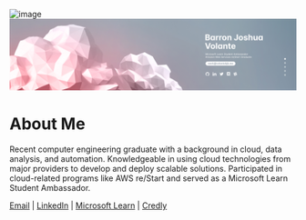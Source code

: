 ![image](https://github.com/volantebjb/volantebjb/assets/58124878/e4cd642e-54c4-4d4b-bbbc-07379bee4cdf)![Banner](https://github.com/volantebjb/volantebjb/blob/main/public/images/banner.jpg?raw=true)

# About Me

Recent computer engineering graduate with a background in cloud, data analysis, and automation. Knowledgeable in using cloud technologies from major providers to develop and deploy scalable solutions. Participated in cloud-related programs like AWS re/Start and served as a Microsoft Learn Student Ambassador.

[Email](work@volantebjb.me) | [LinkedIn](https://www.linkedin.com/in/volantebjb/) | [Microsoft Learn](https://learn.microsoft.com/en-us/users/volantebjb/) | [Credly](https://www.credly.com/users/volantebjb/badges)
